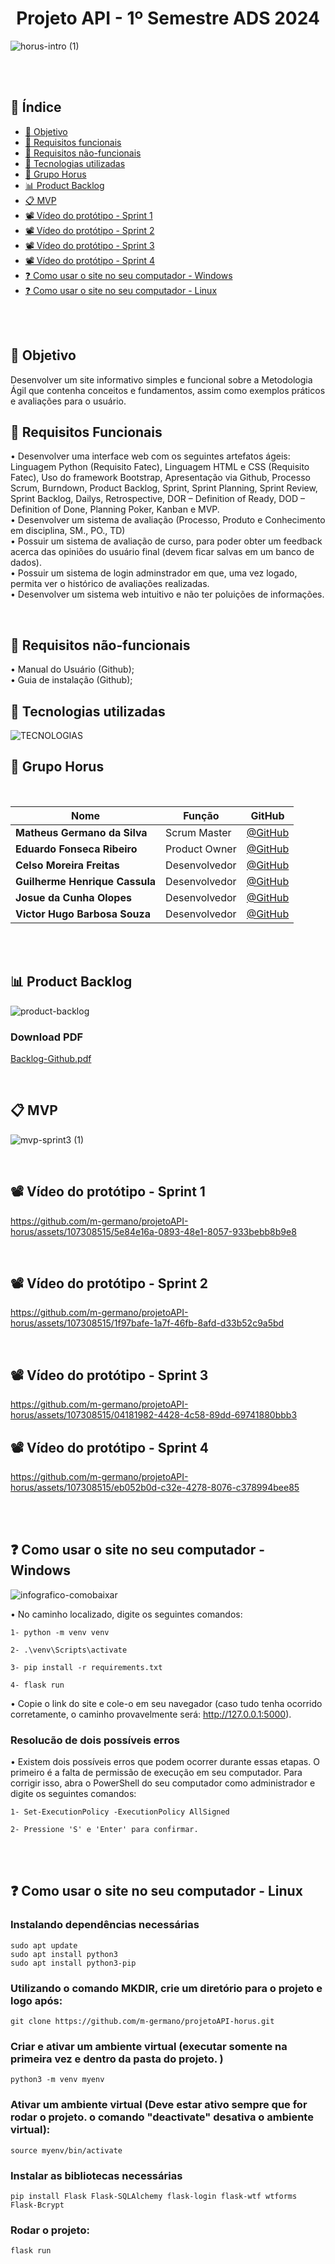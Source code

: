 <h1 align="center">Projeto API - 1º Semestre ADS 2024 </h1>

![horus-intro (1)](https://github.com/m-germano/projetoAPI-horus/assets/107308515/88ae2313-5925-4f8e-99b9-be23d12e9bc3)



<br>
<br>

## 🔗 Índice
* [🎯 Objetivo](#-objetivo)
* [📍 Requisitos funcionais](#-requisitos-funcionais)
* [📍 Requisitos não-funcionais](#-requisitos-não-funcionais)
* [🔧 Tecnologias utilizadas](#-tecnologias-utilizadas)
* [👥 Grupo Horus](#-grupo-horus)
* [📊 Product Backlog](#-product-backlog)
* [📋 MVP](#-mvp)
* [📽️ Vídeo do protótipo - Sprint 1](#️-vídeo-do-protótipo---sprint-1)
* [📽️ Vídeo do protótipo - Sprint 2](#️-vídeo-do-protótipo---sprint-2)
* [📽️ Vídeo do protótipo - Sprint 3](#️-vídeo-do-protótipo---sprint-3)
* [📽️ Vídeo do protótipo - Sprint 4](#️-vídeo-do-protótipo---sprint-4)
* [❓ Como usar o site no seu computador - Windows](#-como-usar-o-site-no-seu-computador---windows)
* [❓ Como usar o site no seu computador - Linux](#-como-usar-o-site-no-seu-computador---linux)

<br>
<br>

## 🎯 Objetivo

Desenvolver um site informativo simples e funcional sobre a Metodologia Ágil que contenha conceitos e fundamentos, assim como exemplos práticos e avaliações para o usuário.

## 📍 Requisitos Funcionais
• Desenvolver uma interface web com os seguintes artefatos ágeis: Linguagem Python (Requisito Fatec), Linguagem HTML e CSS (Requisito Fatec), Uso do framework Bootstrap, Apresentação via Github, Processo Scrum, Burndown, Product Backlog, Sprint, Sprint Planning, Sprint Review, Sprint Backlog, Dailys, Retrospective, DOR – Definition of Ready, DOD – Definition of Done, Planning Poker, Kanban e MVP. 
<br>
• Desenvolver um sistema de avaliação (Processo, Produto e Conhecimento em disciplina, SM., PO., TD)
<br>
• Possuir um sistema de avaliação de curso, para poder obter um feedback acerca das opiniões do usuário final (devem ficar salvas em um banco de dados). 
<br>
• Possuir um sistema de login adminstrador em que, uma vez logado, permita ver o histórico de avaliações realizadas.
<br>
• Desenvolver um sistema web intuitivo e não ter poluições de informações.

<br>

## 📍 Requisitos não-funcionais

• Manual do Usuário (Github);
<br>
• Guia de instalação (Github);

## 🔧 Tecnologias utilizadas

![TECNOLOGIAS](https://github.com/m-germano/projetoAPI-horus/assets/107308515/48b5db6a-64f4-4de5-8b79-58e142bd9a14)


## 👥 Grupo Horus

<br>

|Nome|Função|GitHub|
| -------- |-------- |-------- |
|**Matheus Germano da Silva**|Scrum Master|[@GitHub](https://github.com/m-germano)|
|**Eduardo Fonseca Ribeiro**|Product Owner|[@GitHub](https://github.com/haisper)|
|**Celso Moreira Freitas**|Desenvolvedor|[@GitHub](https://github.com/yCels)|
|**Guilherme Henrique Cassula**|Desenvolvedor|[@GitHub](https://github.com/guih0412)|
|**Josue da Cunha Olopes**|Desenvolvedor|[@GitHub](https://github.com/jo-olopes)|
|**Victor Hugo Barbosa Souza**|Desenvolvedor|[@GitHub](https://github.com/victor4486)|

<br><br>

## 📊 Product Backlog
![product-backlog](https://github.com/m-germano/projetoAPI-horus/assets/107308515/69e55010-4993-4aeb-83ae-3d2c6c773e39)

### Download PDF
[Backlog-Github.pdf](https://github.com/m-germano/projetoAPI-horus/files/15214824/Backlog-Github.pdf)

<br>

## 📋 MVP

![mvp-sprint3 (1)](https://github.com/m-germano/projetoAPI-horus/assets/107308515/0ed311a9-1353-4573-824e-fd3e14de428f)


<br>

## 📽️ Vídeo do protótipo - Sprint 1
https://github.com/m-germano/projetoAPI-horus/assets/107308515/5e84e16a-0893-48e1-8057-933bebb8b9e8

<br>

## 📽️ Vídeo do protótipo - Sprint 2
https://github.com/m-germano/projetoAPI-horus/assets/107308515/1f97bafe-1a7f-46fb-8afd-d33b52c9a5bd

<br>

## 📽️ Vídeo do protótipo - Sprint 3


https://github.com/m-germano/projetoAPI-horus/assets/107308515/04181982-4428-4c58-89dd-69741880bbb3

## 📽️ Vídeo do protótipo - Sprint 4


https://github.com/m-germano/projetoAPI-horus/assets/107308515/eb052b0d-c32e-4278-8076-c378994bee85



<br>
<br>

## ❓ Como usar o site no seu computador - Windows

![infografico-comobaixar](https://github.com/m-germano/projetoAPI-horus/assets/107308515/4caf90c2-ca9e-4bda-9b21-9888f6f020cc)

• No caminho localizado, digite os seguintes comandos:

```
1- python -m venv venv

2- .\venv\Scripts\activate

3- pip install -r requirements.txt

4- flask run

```

• Copie o link do site e cole-o em seu navegador (caso tudo tenha ocorrido corretamente, o caminho provavelmente será: http://127.0.0.1:5000).
<br>

### Resolucão de dois possíveis erros
• Existem dois possíveis erros que podem ocorrer durante essas etapas. O primeiro é a falta de permissão de execução em seu computador. Para corrigir isso, abra o PowerShell do seu computador como administrador e digite os seguintes comandos:

```
1- Set-ExecutionPolicy -ExecutionPolicy AllSigned

2- Pressione 'S' e 'Enter' para confirmar.
```
<br>
<br>

## ❓ Como usar o site no seu computador - Linux

###  Instalando dependências necessárias
```
sudo apt update
sudo apt install python3
sudo apt install python3-pip
```
###  Utilizando o comando MKDIR, crie um diretório para o projeto e logo após:
```
git clone https://github.com/m-germano/projetoAPI-horus.git
```

### Criar e ativar um ambiente virtual (executar somente na primeira vez e dentro da pasta do projeto. )
```
python3 -m venv myenv
```

### Ativar um ambiente virtual (Deve estar ativo sempre que for rodar o projeto. o comando "deactivate" desativa o ambiente virtual):
```
source myenv/bin/activate
```

### Instalar as bibliotecas necessárias
```
pip install Flask Flask-SQLAlchemy flask-login flask-wtf wtforms Flask-Bcrypt
```

### Rodar o projeto:
```
flask run 

```
